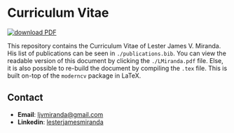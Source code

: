 # Curriculum Vitae

[![download PDF](https://img.shields.io/badge/download-PDF-brightgreen.svg)](https://github.com/ljvmiranda921/cv/raw/master/LJMiranda_CV.pdf)

This repository contains the Curriculum Vitae of Lester James V. Miranda. His list of publications can be seen
in `./publications.bib`. You can view the readable version of this document by clicking the `./LMiranda.pdf` file.
Else, it is also possible to re-build the document by compiling the `.tex` file. This is built on-top of the `moderncv`
package in LaTeX.

## Contact

- __Email__: ljvmiranda@gmail.com
- __Linkedin__: [lesterjamesmiranda](https://www.linkedin.com/in/lesterjamesmiranda/)
